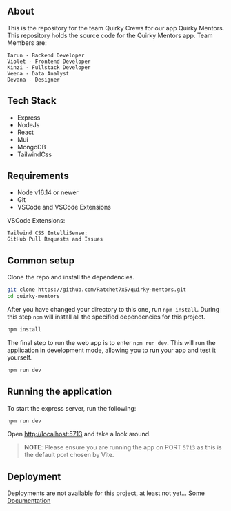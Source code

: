 ## About

This is the repository for the team Quirky Crews for our app Quirky Mentors. This repository holds the source code for the Quirky Mentors app. 
Team Members are:
```
Tarun - Backend Developer
Violet - Frontend Developer
Kinzi - Fullstack Developer
Veena - Data Analyst
Devana - Designer
```

## Tech Stack
* Express
* NodeJs
* React
* Mui
* MongoDB
* TailwindCss

## Requirements

* Node v16.14 or newer
* Git
* VSCode and VSCode Extensions

VSCode Extensions:
```
Tailwind CSS IntelliSense: 
GitHub Pull Requests and Issues
```

## Common setup

Clone the repo and install the dependencies.

```bash
git clone https://github.com/Ratchet7x5/quirky-mentors.git
cd quirky-mentors
```
After you have changed your directory to this one, run `npm install`. During this step `npm` will install all the specified dependencies for this project.

```bash
npm install
```

The final step to run the web app is to enter `npm run dev`. This will run the application in development mode, allowing you to run your app and test it yourself. 
```bash
npm run dev
```

## Running the application

To start the express server, run the following:

```bash
npm run dev
```

Open [http://localhost:5713](http://localhost:5713) and take a look around. 
> **NOTE**: Please ensure you are running the app on PORT `5713` as this is the default port chosen by Vite. 


## Deployment
Deployments are not available for this project, at least not yet... [Some Documentation](https://)
